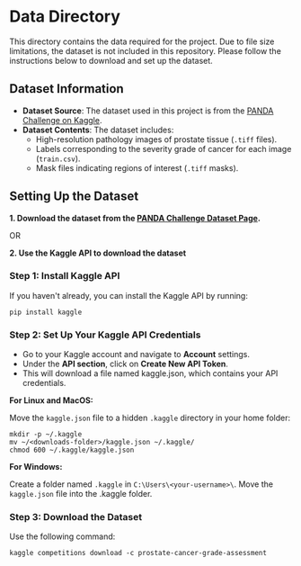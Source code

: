 # Data Directory

This directory contains the data required for the project. Due to file size limitations, the dataset is not included in this repository. Please follow the instructions below to download and set up the dataset.

## Dataset Information

- **Dataset Source**: The dataset used in this project is from the [PANDA Challenge on Kaggle](https://www.kaggle.com/competitions/prostate-cancer-grade-assessment).
- **Dataset Contents**: The dataset includes:
  - High-resolution pathology images of prostate tissue (`.tiff` files).
  - Labels corresponding to the severity grade of cancer for each image (`train.csv`).
  - Mask files indicating regions of interest (`.tiff` masks).

## Setting Up the Dataset

**1. Download the dataset from the [PANDA Challenge Dataset Page](https://www.kaggle.com/competitions/prostate-cancer-grade-assessment/data).**
   
   OR
   
**2. Use the Kaggle API to download the dataset**

### Step 1: Install Kaggle API

If you haven't already, you can install the Kaggle API by running:
      
    pip install kaggle

### Step 2: Set Up Your Kaggle API Credentials

  - Go to your Kaggle account and navigate to **Account** settings.
  - Under the **API section**, click on **Create New API Token**.
  - This will download a file named kaggle.json, which contains your API credentials.

  **For Linux and MacOS:**
  
  Move the `kaggle.json` file to a hidden `.kaggle` directory in your home folder:

    mkdir -p ~/.kaggle
    mv ~/<downloads-folder>/kaggle.json ~/.kaggle/
    chmod 600 ~/.kaggle/kaggle.json
    
  **For Windows:**
  
  Create a folder named `.kaggle` in `C:\Users\<your-username>\`. Move the `kaggle.json` file into the .kaggle folder.

### Step 3: Download the Dataset

Use the following command:

    kaggle competitions download -c prostate-cancer-grade-assessment

